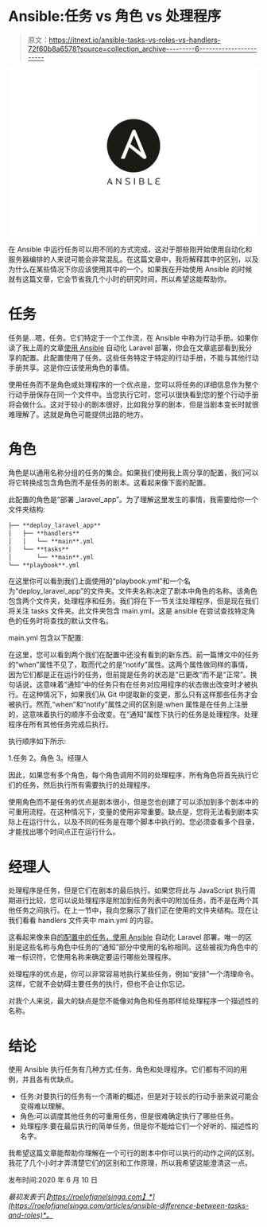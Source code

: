 # Ansible:任务 vs 角色 vs 处理程序

> 原文：<https://itnext.io/ansible-tasks-vs-roles-vs-handlers-72f60b8a6578?source=collection_archive---------6----------------------->

![](img/0a5bf54a6aef422e300807c5049e8d54.png)

在 Ansible 中运行任务可以用不同的方式完成，这对于那些刚开始使用自动化和服务器编排的人来说可能会非常混乱。在这篇文章中，我将解释其中的区别，以及为什么在某些情况下你应该使用其中的一个。如果我在开始使用 Ansible 的时候就有这篇文章，它会节省我几个小时的研究时间，所以希望这能帮助你。

# 任务

任务是…嗯，任务。它们特定于一个工作流，在 Ansible 中称为行动手册。如果你读了我上周的文章[使用 Ansible](https://roelofjanelsinga.com/articles/automating-laravel-deployment-using-ansible) 自动化 Laravel 部署，你会在文章底部看到我分享的配置。此配置使用了任务。这些任务特定于特定的行动手册，不能与其他行动手册共享。这是你应该使用角色的事情。

使用任务而不是角色或处理程序的一个优点是，您可以将任务的详细信息作为整个行动手册保存在同一个文件中。当您执行它时，您可以很快看到您的整个行动手册将会做什么。这对于较小的剧本很好，比如我分享的剧本，但是当剧本变长时就很难理解了。这就是角色可能提供出路的地方。

# 角色

角色是以通用名称分组的任务的集合。如果我们使用我上周分享的配置，我们可以将它转换成包含角色而不是任务的剧本。这看起来像下面的配置。

此配置的角色是“部署 _laravel_app”。为了理解这里发生的事情，我需要给你一个文件夹结构:

```
├── **deploy_laravel_app** 
│   ├── **handlers** 
│   │   └── **main**.yml 
│   └── **tasks** 
│       └── **main**.yml 
└── **playbook**.yml
```

在这里你可以看到我们上面使用的“playbook.yml”和一个名为“deploy_laravel_app”的文件夹。文件夹名称决定了剧本中角色的名称。该角色包含两个文件夹，处理程序和任务。我们将在下一节关注处理程序，但是现在我们将关注 tasks 文件夹。此文件夹包含 main.yml。这是 ansible 在尝试查找特定角色的任务时将查找的默认文件名。

main.yml 包含以下配置:

在这里，您可以看到两个我们在配置中还没有看到的新东西。前一篇博文中的任务的“when”属性不见了，取而代之的是“notify”属性。这两个属性做同样的事情，因为它们都是正在运行的任务，但前提是任务的状态是“已更改”而不是“正常”。换句话说，这意味着“通知”中的任务只有在任务对应用程序的状态做出改变时才被执行。在这种情况下，如果我们从 Git 中提取新的变更，那么只有这样那些任务才会被执行。然而,“when”和“notify”属性之间的区别是:when 属性是在任务上注册的，这意味着执行的顺序不会改变。在“通知”属性下执行的任务是处理程序。处理程序在所有其他任务完成后执行。

执行顺序如下所示:

1.任务
2。角色
3。经理人

因此，如果您有多个角色，每个角色调用不同的处理程序，所有角色将首先执行它们的任务，然后执行所有需要执行的处理程序。

使用角色而不是任务的优点是剧本很小，但是您也创建了可以添加到多个剧本中的可重用流程。在这种情况下，变量的使用非常重要。缺点是，您将无法看到剧本实际上在运行什么，以及不同的任务是在哪个脚本中执行的。您必须查看多个目录，才能找出哪个时间点正在运行什么。

# 经理人

处理程序是任务，但是它们在剧本的最后执行。如果您将此与 JavaScript 执行周期进行比较，您可以说处理程序是附加到任务列表中的附加任务，而不是在两个其他任务之间执行。在上一节中，我向您展示了我们正在使用的文件夹结构。现在让我们看看 handlers 文件夹中 main.yml 的内容。

这看起来像来自[的配置中的任务，使用 Ansible](https://roelofjanelsinga.com/articles/automating-laravel-deployment-using-ansible) 自动化 Laravel 部署。唯一的区别是这些名称与角色中任务的“通知”部分中使用的名称相同。这些被视为角色中的唯一标识符，它使用名称来确定要运行哪些处理程序。

处理程序的优点是，你可以非常容易地执行某些任务，例如“安排”一个清理命令。这样，它就不会妨碍主要任务的执行，但也不会让你忘记。

对我个人来说，最大的缺点是您不能像对角色和任务那样给处理程序一个描述性的名称。

# 结论

使用 Ansible 执行任务有几种方式:任务、角色和处理程序。它们都有不同的用例，并且各有优缺点。

*   任务:对要执行的任务有一个清晰的概述，但是对于较长的行动手册来说可能会变得难以理解。
*   角色:可以调度其他任务的可重用任务，但是很难确定执行了哪些任务。
*   处理程序:要在最后执行的简单任务，但是你不能给它们一个好听的、描述性的名字。

我希望这篇文章能帮助你理解在一个可行的剧本中你可以执行的动作之间的区别。我花了几个小时才弄清楚它们的区别和工作原理，所以我希望这能澄清这一点。

发布时间:2020 年 6 月 10 日

*最初发表于*[*【https://roelofjanelsinga.com】*](https://roelofjanelsinga.com/articles/ansible-difference-between-tasks-and-roles)*。*